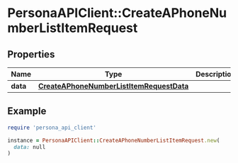# PersonaAPIClient::CreateAPhoneNumberListItemRequest

## Properties

| Name | Type | Description | Notes |
| ---- | ---- | ----------- | ----- |
| **data** | [**CreateAPhoneNumberListItemRequestData**](CreateAPhoneNumberListItemRequestData.md) |  | [optional] |

## Example

```ruby
require 'persona_api_client'

instance = PersonaAPIClient::CreateAPhoneNumberListItemRequest.new(
  data: null
)
```

